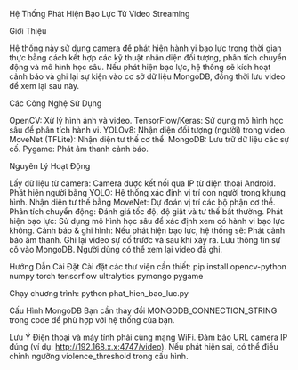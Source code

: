Hệ Thống Phát Hiện Bạo Lực Từ Video Streaming

Giới Thiệu

Hệ thống này sử dụng camera để phát hiện hành vi bạo lực trong thời gian thực bằng cách kết hợp các kỹ thuật nhận diện đối tượng, phân tích chuyển động và mô hình học sâu. Nếu phát hiện bạo lực, hệ thống sẽ kích hoạt cảnh báo và ghi lại sự kiện vào cơ sở dữ liệu MongoDB, đồng thời lưu video để xem lại sau này.

Các Công Nghệ Sử Dụng

OpenCV: Xử lý hình ảnh và video. TensorFlow/Keras: Sử dụng mô hình học sâu để phân tích hành vi. YOLOv8: Nhận diện đối tượng (người) trong video. MoveNet (TFLite): Nhận diện tư thế cơ thể. MongoDB: Lưu trữ dữ liệu các sự cố. Pygame: Phát âm thanh cảnh báo.

Nguyên Lý Hoạt Động

Lấy dữ liệu từ camera: Camera được kết nối qua IP từ điện thoại Android. Phát hiện người bằng YOLO: Hệ thống xác định vị trí con người trong khung hình. Nhận diện tư thế bằng MoveNet: Dự đoán vị trí các bộ phận cơ thể. Phân tích chuyển động: Đánh giá tốc độ, độ giật và tư thế bất thường. Phát hiện bạo lực: Sử dụng mô hình học sâu để xác định xem có hành vi bạo lực không. Cảnh báo & ghi hình: Nếu phát hiện bạo lực, hệ thống sẽ: Phát cảnh báo âm thanh. Ghi lại video sự cố trước và sau khi xảy ra. Lưu thông tin sự cố vào MongoDB. Người dùng có thể xem lại video đã ghi.

Hướng Dẫn Cài Đặt Cài đặt các thư viện cần thiết: pip install opencv-python numpy torch tensorflow ultralytics pymongo pygame

Chạy chương trình: python phat_hien_bao_luc.py

Cấu Hình MongoDB Bạn cần thay đổi MONGODB_CONNECTION_STRING trong code để phù hợp với hệ thống của bạn.

Lưu Ý Điện thoại và máy tính phải cùng mạng WiFi. Đảm bảo URL camera IP đúng (ví dụ: http://192.168.x.x:4747/video). Nếu phát hiện sai, có thể điều chỉnh ngưỡng violence_threshold trong cấu hình.
